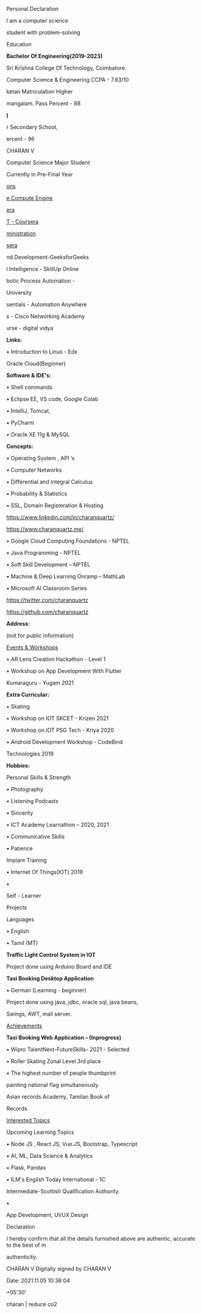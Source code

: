 ﻿

Personal Declaration

I am a computer science

student with problem-solving

Education

**Bachelor Of Engineering(2019-2023)**

Sri Krishna College Of Technology, Coimbatore.

Computer Science & Engineering CCPA - 7.83/10

ketan Matriculation Higher

mangalam. Pass Percent - 88

**)**

r Secondary School,

ercent - 96

CHARAN V

Computer Science Major Student

Currently in Pre-Final Year

[ons](https://drive.google.com/drive/folders/1-ZAPI4Rp5KVJBhqXNrfcv09HvRxL2JJk?usp=sharing)

[e](http://www.coursera.org/verify/specialization/2NW8ZJ2DCGLC)[ ](http://www.coursera.org/verify/specialization/2NW8ZJ2DCGLC)[Compute](http://www.coursera.org/verify/specialization/2NW8ZJ2DCGLC)[ ](http://www.coursera.org/verify/specialization/2NW8ZJ2DCGLC)[Engine](http://www.coursera.org/verify/specialization/2NW8ZJ2DCGLC)

[era](http://www.coursera.org/verify/specialization/2NW8ZJ2DCGLC)

[T](https://www.coursera.org/verify/DRXH6NJCC4XH)[ ](https://www.coursera.org/verify/DRXH6NJCC4XH)[-](https://www.coursera.org/verify/DRXH6NJCC4XH)[ ](https://www.coursera.org/verify/DRXH6NJCC4XH)[Coursera](https://www.coursera.org/verify/DRXH6NJCC4XH)

[ministration](http://www.coursera.org/verify/specialization/EWSP4UD2VJW4)

[sera](http://www.coursera.org/verify/specialization/EWSP4UD2VJW4)

nd Development-GeeksforGeeks

l Intelligence - SkillUp Online

botic Process Automation -

University

sentials - Automation Anywhere

s - Cisco Networking Academy

urse - digital vidya

**Links:**

• Introduction to Linux - Edx

Oracle Cloud(Beginner)

**Software & IDE's:**

• Shell commands

• Eclipse EE, VS code, Google Colab

• IntelliJ, Tomcat,

• PyCharm

• Oracle XE 11g & MySQL

**Concepts:**

• Operating System , API ‘s

• Computer Networks

• Differential and Integral Calculus

• Probability & Statistics

• SSL, Domain Registeration & Hosting

<https://www.linkedin.com/in/charanquartz/>

<https://www.charanquartz.me/>

• Google Cloud Computing Foundations - NPTEL

• Java Programming - NPTEL

• Soft Skill Development – NPTEL

• Machine & Deep Learning Onramp – MathLab

• Microsoft AI Classroom Series

<https://twitter.com/charanquartz>

<https://github.com/charanquartz>

**Address:**

(not for public information)

[Events](https://drive.google.com/drive/folders/1coRe6ZUFQO7I9IgYo0wFd1nXJFS4_1Oy?usp=sharing)[ ](https://drive.google.com/drive/folders/1coRe6ZUFQO7I9IgYo0wFd1nXJFS4_1Oy?usp=sharing)[&](https://drive.google.com/drive/folders/1coRe6ZUFQO7I9IgYo0wFd1nXJFS4_1Oy?usp=sharing)[ ](https://drive.google.com/drive/folders/1coRe6ZUFQO7I9IgYo0wFd1nXJFS4_1Oy?usp=sharing)[Workshops](https://drive.google.com/drive/folders/1coRe6ZUFQO7I9IgYo0wFd1nXJFS4_1Oy?usp=sharing)

• AR Lens Creation Hackathon - Level 1

• Workshop on App Development With Flutter

Kumaraguru - Yugam 2021

**Extra Curricular:**

• Skating

• Workshop on IOT SKCET - Krizen 2021

• Workshop on IOT PSG Tech - Kriya 2020

• Android Development Workshop - CodeBind

Technologies 2019

**Hobbies:**

Personal Skills & Strength

• Photography

• Listening Podcasts

• Sincerity

• ICT Academy Learnathon – 2020, 2021

• Communicative Skills

• Patience

Implant Training

• Internet Of Things(IOT) 2019

•

Self - Learner

Projects

Languages

• English

• Tamil (MT)

**Traffic Light Control System in IOT**

Project done using Arduino Board and IDE

**Taxi Booking Desktop Application**

• German (Learning - beginner)

Project done using java, jdbc, oracle sql, java beans,

Swings, AWT, mail server.

[Achievements](https://drive.google.com/drive/folders/1ZBFLFw9LzjWFxmbeA3FaLG8zn-xO15VZ?usp=sharing)

**Taxi Booking Web Application – (Inprogress)**

• Wipro TalentNext-FutureSkills- 2021 - Selected

• Roller Skating Zonal Level 3rd place

• The highest number of people thumbprint

painting national flag simultaneously.

Asian records Academy, Tamilan Book of

Records.

[Interested](https://calendar.google.com/calendar/u/2?cid=YzZudGo4cWF1M2drbWsyOTNuMGVkamlpYW9AZ3JvdXAuY2FsZW5kYXIuZ29vZ2xlLmNvbQ)[ ](https://calendar.google.com/calendar/u/2?cid=YzZudGo4cWF1M2drbWsyOTNuMGVkamlpYW9AZ3JvdXAuY2FsZW5kYXIuZ29vZ2xlLmNvbQ)[Topics](https://calendar.google.com/calendar/u/2?cid=YzZudGo4cWF1M2drbWsyOTNuMGVkamlpYW9AZ3JvdXAuY2FsZW5kYXIuZ29vZ2xlLmNvbQ)

Upcoming Learning Topics

• Node JS , React JS, Vue.JS, Bootstrap, Typescript

• AI, ML, Data Science & Analytics

• Flask, Pandas

• ILM's English Today International - 1C

Intermediate-Scottish Qualification Authority.

•

App Development, UI/UX Design

Declaration

I hereby confirm that all the details furnished above are authentic, accurate to the best of m

authenticity.

CHARAN V Digitally signed by CHARAN V

Date: 2021.11.05 10:36:04

+05'30'

charan | reduce co2

